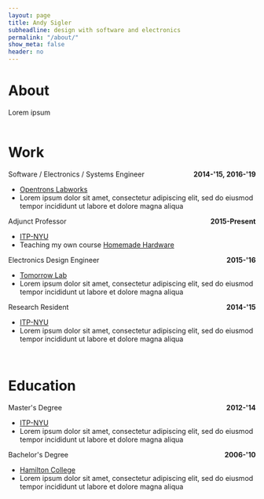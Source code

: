 ```yaml
---
layout: page
title: Andy Sigler
subheadline: design with software and electronics
permalink: "/about/"
show_meta: false
header: no
---
```

<style type="text/css">
    .dateRight {
        float: right;
        font-weight: bold;
        margin-left:20px;
    }
    .textWidth {
        width: fit-content;
    }
</style>
<h1><span class="avoidMe">About</span></h1>
<div class="avoidMe thingy">Lorem ipsum
</div>
<br />

<div class="thing" style="width: 100%; max-width: 600px">
    <h1><span class="avoidMe">Work</span></h1>
    <div>
        <span class="avoidMe subheadline">Software / Electronics / Systems Engineer</span>
        <span class="dateRight avoidMe">2014-'15, 2016-'19</span>
        <ul>
            <li class="avoidMe textWidth"><a href="http://opentrons.com">Opentrons Labworks</a></li>
            <li class="avoidMe textWidth">Lorem ipsum dolor sit amet, consectetur adipiscing elit, sed do eiusmod tempor incididunt ut labore et dolore magna aliqua</li>
        </ul>
    </div>
    <div>
        <span class="avoidMe subheadline">Adjunct Professor</span>
        <span class="dateRight avoidMe">2015-Present</span>
        <ul>
            <li class="avoidMe textWidth"><a href="http://tisch.nyu.edu/itp">ITP-NYU</a></li>
            <li class="avoidMe textWidth">Teaching my own course <a href="http://homemadehardware.com">Homemade Hardware</a></li>
        </ul>
    </div>
    <div>
        <span class="avoidMe subheadline">Electronics Design Engineer</span>
        <span class="dateRight avoidMe">2015-'16</span>
        <ul>
            <li class="avoidMe textWidth"><a href="http://tomorrow-lab.com">Tomorrow Lab</a></li>
            <li class="avoidMe textWidth">Lorem ipsum dolor sit amet, consectetur adipiscing elit, sed do eiusmod tempor incididunt ut labore et dolore magna aliqua</li>
        </ul>
    </div>
    <div>
        <span class="avoidMe subheadline">Research Resident</span>
        <span class="dateRight avoidMe">2014-'15</span>
        <ul>
            <li class="avoidMe textWidth"><a href="http://tisch.nyu.edu/itp">ITP-NYU</a></li>
            <li class="avoidMe textWidth">Lorem ipsum dolor sit amet, consectetur adipiscing elit, sed do eiusmod tempor incididunt ut labore et dolore magna aliqua</li>
        </ul>
    </div>
    <br />
    <h1><span class="avoidMe">Education</span></h1>
    <div>
        <span class="avoidMe subheadline">Master's Degree</span>
        <span class="dateRight avoidMe">2012-'14</span>
        <ul>
            <li class="avoidMe textWidth"><a href="http://tisch.nyu.edu/itp">ITP-NYU</a></li>
            <li class="avoidMe textWidth">Lorem ipsum dolor sit amet, consectetur adipiscing elit, sed do eiusmod tempor incididunt ut labore et dolore magna aliqua</li>
        </ul>
    </div>
    <div>
        <span class="avoidMe subheadline">Bachelor's Degree</span>
        <span class="dateRight avoidMe">2006-'10</span>
        <ul>
            <li class="avoidMe textWidth"><a href="https://www.hamilton.edu">Hamilton College</a></li>
            <li class="avoidMe textWidth">Lorem ipsum dolor sit amet, consectetur adipiscing elit, sed do eiusmod tempor incididunt ut labore et dolore magna aliqua</li>
        </ul>
    </div>
</div>
<canvas id="seeds" style="margin:0;z-index:-100;position:absolute;top:0px;left:0px;padding:0;display:inline-block;margin-bottom:-6px">
</canvas>
<script type="text/javascript" src="{{ site.url }}/assets/js/doodling.js"></script>
